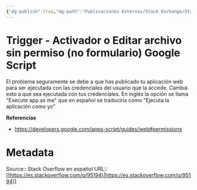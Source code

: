 ```yaml
---
{"dg-publish":true,"dg-path":"Publicaciones Externas/Stack Exchange/Stack Overflow en español/es.stackoverflow.com-95194.md","permalink":"/publicaciones-externas/stack-exchange/stack-overflow-en-espanol/es-stackoverflow-com-95194/","title":"Trigger - Activador o Editar archivo sin permiso (no formulario) Google Script","hide":true,"noteIcon":"\"0\"","created":"2024-04-03T12:49:10.759-06:00","updated":"2024-04-05T16:43:52.507-06:00"}
---
```


# Trigger - Activador o Editar archivo sin permiso (no formulario) Google Script

El problema seguramente se debe a que has publicado tu aplicación web para ser ejecutada con las credenciales del usuario que la accede. Cambia esto a que sea ejecutada con tus credenciales. En inglés la opción se llama "Execute app as me" que en español se traduciría como "Ejecuta la aplicación como yo"

**Referencias**

- https://developers.google.com/apps-script/guides/web#permissions


# Metadata
Source:: Stack Overflow en español
URL:: [[https://es.stackoverflow.com/q/95194\|https://es.stackoverflow.com/q/95194]]

